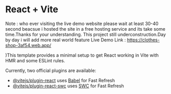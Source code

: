 

# React + Vite
Note : who ever visiting the live demo website please wait at least 30-40 second beacsue i hosted the site in a free hosting service and its take some time.Thanks for your understanding.
This project still underconstruction.Day by day  i will add more real world feature
Live Demo Link : https://clothes-shop-3af54.web.app/

)This template provides a minimal setup to get React working in Vite with HMR and some ESLint rules.

Currently, two official plugins are available:

- [@vitejs/plugin-react](https://github.com/vitejs/vite-plugin-react/blob/main/packages/plugin-react/README.md) uses [Babel](https://babeljs.io/) for Fast Refresh
- [@vitejs/plugin-react-swc](https://github.com/vitejs/vite-plugin-react-swc) uses [SWC](https://swc.rs/) for Fast Refresh
